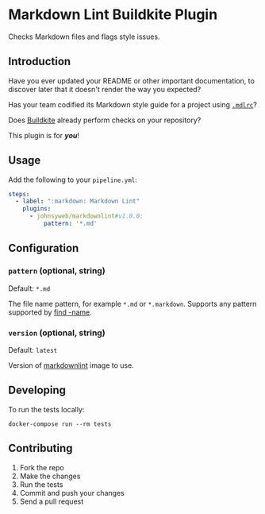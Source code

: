 # Markdown Lint Buildkite Plugin

Checks Markdown files and flags style issues.

## Introduction

Have you ever updated your README or other important documentation, to discover
later that it doesn't render the way you expected?

Has your team codified its Markdown style guide for a project using [`.mdlrc`](https://github.com/markdownlint/markdownlint/blob/HEAD/docs/configuration.md)?

Does [Buildkite](https://buildkite.com/) already perform checks on your repository?

This plugin is for ***you***!

## Usage

Add the following to your `pipeline.yml`:

```yml
steps:
  - label: ":markdown: Markdown Lint"
    plugins:
      - johnsyweb/markdownlint#v1.0.0:
          pattern: '*.md'
```

## Configuration

### `pattern` (optional, string)

Default: `*.md`

The file name pattern, for example `*.md` or `*.markdown`. Supports any pattern
supported by [find -name](http://man7.org/linux/man-pages/man1/find.1.html).

### `version` (optional, string)

Default: `latest`

Version of
[markdownlint](https://hub.docker.com/r/markdownlint/markdownlint/tags) image to
use.

## Developing

To run the tests locally:

```shell
docker-compose run --rm tests
```

## Contributing

1. Fork the repo
1. Make the changes
1. Run the tests
1. Commit and push your changes
1. Send a pull request
